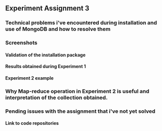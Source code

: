 ## Experiment Assignment 3

### Technical problems i've encountered during installation and use of MongoDB and how to resolve them

### Screenshots
#### Validation of the installation package

#### Results obtained during Experiment 1

#### Experiment 2 example

### Why Map-reduce operation in Experiment 2 is useful and interpretation of the collection obtained.

### Pending issues with the assignment that i've not yet solved

#### Link to code repositories
